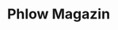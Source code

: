 ---
subtitle    : ""
title       : "Phlow Magazin"
meta_title  : "Magazin für Webdesign, WordPress, Journalismus &amp; Social Media"
meta_description : 'Phlow Magazin bietet ausführliche Anleitungen, um Texte, Bilder, Videos und Inhalte perfekt im Internet zu veröffentlichen und zu präsentieren.'
---
